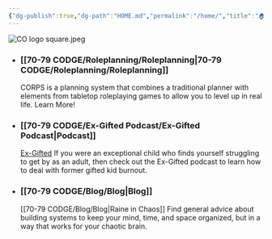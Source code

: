 ```yaml
---
{"dg-publish":true,"dg-path":"HOME.md","permalink":"/home/","title":"🏠 HOME","contentClasses":"dashboard","tags":["gardenEntry"],"created":"","updated":""}
---
```



![CO logo square.jpeg](/img/user/70-79%20CODGE/Assets/Attachments/CO%20logo%20square.jpeg)

- ### [[70-79 CODGE/Roleplanning/Roleplanning\|70-79 CODGE/Roleplanning/Roleplanning]]
  CORPS is a planning system that combines a traditional planner with elements from tabletop roleplaying games to allow you to level up in real life. Learn More!

- ### [[70-79 CODGE/Ex-Gifted Podcast/Ex-Gifted Podcast\|Podcast]]
  [Ex-Gifted](https://exgifted.com/)
  If you were an exceptional child who finds yourself struggling to get by as an adult, then check out the Ex-Gifted podcast to learn how to deal with former gifted kid burnout.

- ### [[70-79 CODGE/Blog/Blog\|Blog]]
  [[70-79 CODGE/Blog/Blog\|Raine in Chaos]]
  Find general advice about building systems to keep your mind, time, and space organized, but in a way that works for your chaotic brain.

